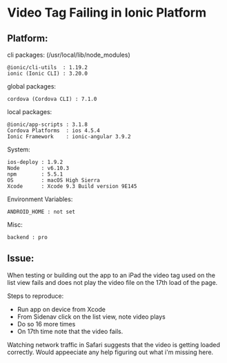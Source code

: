 Video Tag Failing in Ionic Platform
===================================

Platform:
---------

cli packages: (/usr/local/lib/node_modules)

    @ionic/cli-utils  : 1.19.2
    ionic (Ionic CLI) : 3.20.0

global packages:

    cordova (Cordova CLI) : 7.1.0 

local packages:

    @ionic/app-scripts : 3.1.8
    Cordova Platforms  : ios 4.5.4
    Ionic Framework    : ionic-angular 3.9.2

System:

    ios-deploy : 1.9.2 
    Node       : v6.10.3
    npm        : 5.5.1 
    OS         : macOS High Sierra
    Xcode      : Xcode 9.3 Build version 9E145 

Environment Variables:

    ANDROID_HOME : not set

Misc:

    backend : pro

Issue:
------

When testing or building out the app to an iPad the video tag used on the list view fails
and does not play the video file on the 17th load of the page.  

Steps to reproduce:

* Run app on device from Xcode
* From Sidenav click on the list view, note video plays
* Do so 16 more times
* On 17th time note that the video fails.

Watching network traffic in Safari suggests that the video is getting loaded correctly. 
Would appeeciate any help figuring out what i'm missing here.  
